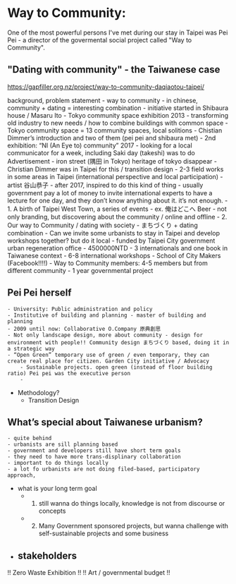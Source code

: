 
# Way to Community: 

One of the most powerful persons I've met during our stay in Taipei was Pei Pei - a director of the govermental social project called "Way to Community". 


## "Dating with community" - the Taiwanese case
https://gapfiller.org.nz/project/way-to-community-daqiaotou-taipei/


background, problem statement
    - way to community
    - in chinese, community + dating = interesting combination 
    - initiative started in Shibaura house / Masaru Ito
        - Tokyo community space exhibition 2013
        - transforming old industry to new needs / how to combine buildings with common space
        - Tokyo community space = 13 community spaces, local solitions
        - Chistian Dimmer’s introduction and two of them (pei pei and shibaura met)
        - 2nd exhibition: “NI (An Eye to) community” 2017 - looking for a local communicator for a week, including Saki day (takeshi) was to do Advertisement 
        - iron street (隅田 in Tokyo) heritage of tokyo disappear 
        - Christian Dimmer was in Taipei for this / transition design - 2-3 field works in some areas in Taipei (international perspective and local participation)
        - artist 谷山恭子
    - after 2017, inspired to do this kind of thing
        - usually government pay a lot of money to invite international experts to have a lecture for one day, and they don’t know anything about it. it’s not enough. 
        - 1. A birth of Taipei West Town, a series of events
            - ex. 俺はどこへ Beer - not only branding, but discovering about the community / online and offline
        - 2. Our way to Community / dating with society  - まちづくり + dating combination 
            - Can we invite some urbanists to stay in Taipei and develop workshops together? but do it local
            - funded by Taipei City government urban regeneration office
            - 4500000NTD - 3 internationals and one book in Taiwanese context 
                - 6-8 international workshops 
                - School of City Makers (Facebook!!!!)
        - Way to Community members: 4-5 members but from different community
            - 1 year governmental project 

## Pei Pei herself
    - University: Public administration and policy
    - Institutive of building and planning - master of building and planning 
    - 2009 until now: Collaborative O.Company 原典創思　
    - Not only landscape design, more about community - design for environment with people!! Community design まちづくり based, doing it in a strategic way
    - “Open Green” temporary use of green / even temporary, they can create real place for citizen. Garden City initiative / Advocacy 
        - Sustainable projects. open green (instead of floor building ratio) Pei pei was the executive person
        - 
- Methodology? 
    - Transition Design

## What’s special about Taiwanese urbanism? 
    - quite behind 
    - urbanists are sill planning based
    - government and developers still have short term goals
    - they need to have more trans-displinary collaboration
    - important to do things locally 
    - a lot fo urbanists are not doing filed-based, participatory approach,
- what is your long term goal 
    - 1. still wanna do things locally, knowledge is not from discourse or concepts 
    - 2. Many Government sponsored projects, but wanna challenge with self-sustainable projects and some business 
- stakeholders 
    - 



!! Zero Waste Exhibition !! 
!! Art / governmental budget !! 
